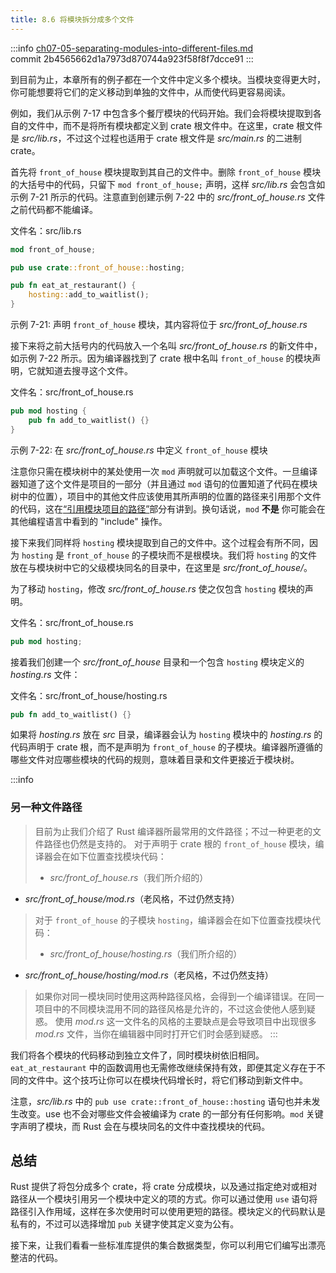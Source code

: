 ```yaml
---
title: 8.6 将模块拆分成多个文件
---
```


:::info
[ch07-05-separating-modules-into-different-files.md](https://github.com/rust-lang/book/blob/main/src/ch07-05-separating-modules-into-different-files.md)
<br>
commit 2b4565662d1a7973d870744a923f58f8f7dcce91
:::

到目前为止，本章所有的例子都在一个文件中定义多个模块。当模块变得更大时，你可能想要将它们的定义移动到单独的文件中，从而使代码更容易阅读。

例如，我们从示例 7-17 中包含多个餐厅模块的代码开始。我们会将模块提取到各自的文件中，而不是将所有模块都定义到 crate 根文件中。在这里，crate 根文件是 *src/lib.rs*，不过这个过程也适用于 crate 根文件是 *src/main.rs* 的二进制 crate。

首先将 `front_of_house` 模块提取到其自己的文件中。删除 `front_of_house` 模块的大括号中的代码，只留下 `mod front_of_house;` 声明，这样 *src/lib.rs* 会包含如示例 7-21 所示的代码。注意直到创建示例 7-22 中的 *src/front_of_house.rs* 文件之前代码都不能编译。

<span class="filename">文件名：src/lib.rs</span>

```rust
mod front_of_house;

pub use crate::front_of_house::hosting;

pub fn eat_at_restaurant() {
    hosting::add_to_waitlist();
}
```

<span class="caption">示例 7-21: 声明 `front_of_house` 模块，其内容将位于 *src/front_of_house.rs*</span>

接下来将之前大括号内的代码放入一个名叫 *src/front_of_house.rs* 的新文件中，如示例 7-22 所示。因为编译器找到了 crate 根中名叫 `front_of_house` 的模块声明，它就知道去搜寻这个文件。

<span class="filename">文件名：src/front_of_house.rs</span>

```rust
pub mod hosting {
    pub fn add_to_waitlist() {}
}
```

<span class="caption">示例 7-22: 在 *src/front_of_house.rs* 中定义 `front_of_house`
模块</span>

注意你只需在模块树中的某处使用一次 `mod` 声明就可以加载这个文件。一旦编译器知道了这个文件是项目的一部分（并且通过 `mod` 语句的位置知道了代码在模块树中的位置），项目中的其他文件应该使用其所声明的位置的路径来引用那个文件的代码，这在[“引用模块项目的路径”][paths]部分有讲到。换句话说，`mod` **不是** 你可能会在其他编程语言中看到的 "include" 操作。

接下来我们同样将 `hosting` 模块提取到自己的文件中。这个过程会有所不同，因为 `hosting` 是 `front_of_house` 的子模块而不是根模块。我们将 `hosting` 的文件放在与模块树中它的父级模块同名的目录中，在这里是 *src/front_of_house/*。

为了移动 `hosting`，修改 *src/front_of_house.rs* 使之仅包含 `hosting` 模块的声明。

<span class="filename">文件名：src/front_of_house.rs</span>

```rust
pub mod hosting;
```

接着我们创建一个 *src/front_of_house* 目录和一个包含 `hosting` 模块定义的 *hosting.rs* 文件：

<span class="filename">文件名：src/front_of_house/hosting.rs</span>

```rust
pub fn add_to_waitlist() {}
```

如果将 *hosting.rs* 放在 *src* 目录，编译器会认为 `hosting` 模块中的 *hosting.rs* 的代码声明于 crate 根，而不是声明为 `front_of_house` 的子模块。编译器所遵循的哪些文件对应哪些模块的代码的规则，意味着目录和文件更接近于模块树。

:::info
### 另一种文件路径
>目前为止我们介绍了 Rust 编译器所最常用的文件路径；不过一种更老的文件路径也仍然是支持的。
>对于声明于 crate 根的 `front_of_house` 模块，编译器会在如下位置查找模块代码：
>* *src/front_of_house.rs*（我们所介绍的）
* *src/front_of_house/mod.rs*（老风格，不过仍然支持）
>对于 `front_of_house` 的子模块 `hosting`，编译器会在如下位置查找模块代码：
>* *src/front_of_house/hosting.rs*（我们所介绍的）
* *src/front_of_house/hosting/mod.rs*（老风格，不过仍然支持）
>如果你对同一模块同时使用这两种路径风格，会得到一个编译错误。在同一项目中的不同模块混用不同的路径风格是允许的，不过这会使他人感到疑惑。
>使用 *mod.rs* 这一文件名的风格的主要缺点是会导致项目中出现很多 *mod.rs* 文件，当你在编辑器中同时打开它们时会感到疑惑。
:::

我们将各个模块的代码移动到独立文件了，同时模块树依旧相同。`eat_at_restaurant` 中的函数调用也无需修改继续保持有效，即便其定义存在于不同的文件中。这个技巧让你可以在模块代码增长时，将它们移动到新文件中。

注意，*src/lib.rs* 中的 `pub use crate::front_of_house::hosting` 语句也并未发生改变。use 也不会对哪些文件会被编译为 crate 的一部分有任何影响。`mod` 关键字声明了模块，而 Rust 会在与模块同名的文件中查找模块的代码。


## 总结

Rust 提供了将包分成多个 crate，将 crate 分成模块，以及通过指定绝对或相对路径从一个模块引用另一个模块中定义的项的方式。你可以通过使用 `use` 语句将路径引入作用域，这样在多次使用时可以使用更短的路径。模块定义的代码默认是私有的，不过可以选择增加 `pub` 关键字使其定义变为公有。

接下来，让我们看看一些标准库提供的集合数据类型，你可以利用它们编写出漂亮整洁的代码。

[paths]: ch07-03-paths-for-referring-to-an-item-in-the-module-tree.html

